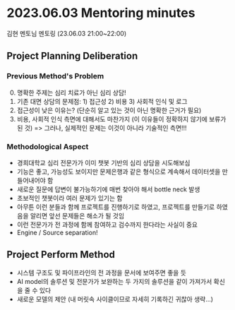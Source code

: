 # 2023.06.03 Mentoring minutes

김현 멘토님 멘토링 (23.06.03 21:00~22:00)

## Project Planning Deliberation

### Previous Method's Problem

0. 명확한 주제는 심리 치료가 아닌 심리 상담!
1. 기존 대면 상담의 문제점: 1) 접근성 2) 비용 3) 사회적 인식 및 로그
2. 접근성이 낮은 이유는? (단순히 알고 있는 것이 아닌 명확한 근거가 필요)
3. 비용, 사회적 인식 측면에 대해서도 마찬가지 (이 이유들이 정확하지 않기에 보류가 된 것)
=> 그러나, 실제적인 문제는 이것이 아니라 기술적인 측면!!!

### Methodological Aspect

- 경희대학교 심리 전문가가 이미 챗봇 기반의 심리 상담을 시도해보심
- 기능은 좋고, 가능성도 보이지만 문제은행과 같은 형식으로 계속해서 데이터셋을 만들어내어야 함
- 새로운 질문에 답변이 불가능하기에 매번 찾아야 해서 bottle neck 발생
- 초보적인 챗봇이라 여러 문제가 있기는 함
- 아무튼 이런 분들과 함께 프로젝트를 진행하기로 하였고, 프로젝트를 만들기로 하였음을 알리면 앞선 문제들은 해소가 될 것임
- 이런 전문가가 전 과정에 함께 참여하고 검수까지 한다라는 사실이 중요
- Engine / Source separation!

## Project Perform Method

- 시스템 구조도 및 파이프라인의 전 과정을 문서에 보여주면 좋을 듯 
- AI model의 솔루션 및 전문가가 보완하는 두 가지의 솔루션을 같이 가져가서 확신을 줄 수 있다
- 새로운 모델의 제안 (내 머릿속 사이클이므로 자세히 기록하긴 귀찮아 생략...)
